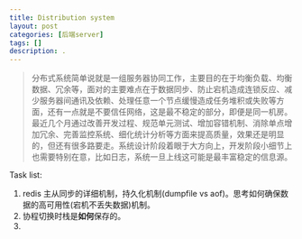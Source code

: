 ```yaml
---
title: Distribution system
layout: post
categories: [后端server]
tags: []
description: .
---
```


> 分布式系统简单说就是一组服务器协同工作，主要目的在于均衡负载、均衡数据、冗余等，面对的主要难点在于数据同步、防止宕机造成连锁反应、减少服务器间通讯及依赖、处理任意一个节点缓慢造成任务堆积或失败等方面，还有一点就是不要信任网络，这是最不稳定的部分，即便是同一机房。最近几个月通过改善开发过程、规范单元测试、增加容错机制、消除单点增加冗余、完善监控系统、细化统计分析等方面来提高质量，效果还是明显的，但还有很多路要走。系统设计阶段着眼于大方向上，开发阶段小细节上也需要特别在意，比如日志，系统一旦上线这可能是最丰富稳定的信息源。


Task list:

1. redis 主从同步的详细机制，持久化机制(dumpfile vs aof)。思考如何确保数据的高可用性(宕机不丢失数据)机制。
2. 协程切换时栈是**如何**保存的。
3. 